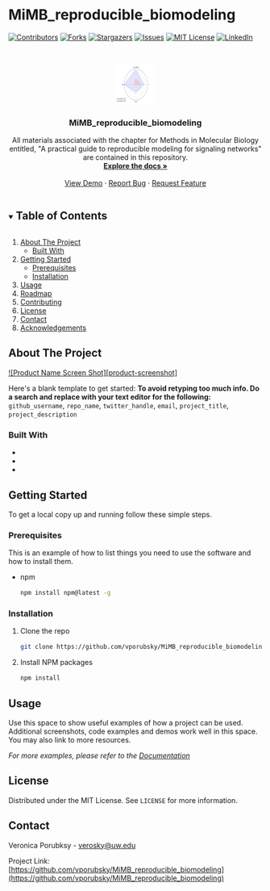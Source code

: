 # MiMB_reproducible_biomodeling



<!-- PROJECT SHIELDS -->
<!--
*** I'm using markdown "reference style" links for readability.
*** Reference links are enclosed in brackets [ ] instead of parentheses ( ).
*** See the bottom of this document for the declaration of the reference variables
*** for contributors-url, forks-url, etc. This is an optional, concise syntax you may use.
*** https://www.markdownguide.org/basic-syntax/#reference-style-links
-->
[![Contributors][contributors-shield]][contributors-url]
[![Forks][forks-shield]][forks-url]
[![Stargazers][stars-shield]][stars-url]
[![Issues][issues-shield]][issues-url]
[![MIT License][license-shield]][license-url]
[![LinkedIn][linkedin-shield]][linkedin-url]



<!-- PROJECT LOGO -->
<br />
<p align="center">
  <a href="https://github.com/vporubsky/MiMB_reproducible_biomodeling">
    <img src="images/logo.png" alt="Logo" width="80" height="80">
  </a>

  <h3 align="center">MiMB_reproducible_biomodeling</h3>

  <p align="center">
    All materials associated with the chapter for Methods in Molecular Biology entitled, 
    "A practical guide to reproducible modeling for signaling networks" are contained in this 
    repository.

<br />
<a href="https://github.com/vporubsky/MiMB_reproducible_biomodeling"><strong>Explore the docs »</strong></a>
<br />
<br />
<a href="https://github.com/vporubsky/MiMB_reproducible_biomodeling">View Demo</a>
·
<a href="https://github.com/vporubsky/MiMB_reproducible_biomodeling/issues">Report Bug</a>
·
<a href="https://github.com/vporubsky/MiMB_reproducible_biomodeling/issues">Request Feature</a>
</p>
</p>



<!-- TABLE OF CONTENTS -->
<details open="open">
  <summary><h2 style="display: inline-block">Table of Contents</h2></summary>
  <ol>
    <li>
      <a href="#about-the-project">About The Project</a>
      <ul>
        <li><a href="#built-with">Built With</a></li>
      </ul>
    </li>
    <li>
      <a href="#getting-started">Getting Started</a>
      <ul>
        <li><a href="#prerequisites">Prerequisites</a></li>
        <li><a href="#installation">Installation</a></li>
      </ul>
    </li>
    <li><a href="#usage">Usage</a></li>
    <li><a href="#roadmap">Roadmap</a></li>
    <li><a href="#contributing">Contributing</a></li>
    <li><a href="#license">License</a></li>
    <li><a href="#contact">Contact</a></li>
    <li><a href="#acknowledgements">Acknowledgements</a></li>
  </ol>
</details>



<!-- ABOUT THE PROJECT -->
## About The Project

[![Product Name Screen Shot][product-screenshot]](https://example.com)

Here's a blank template to get started:
**To avoid retyping too much info. Do a search and replace with your text editor for the following:**
`github_username`, `repo_name`, `twitter_handle`, `email`, `project_title`, `project_description`


### Built With

* []()
* []()
* []()



<!-- GETTING STARTED -->
## Getting Started

To get a local copy up and running follow these simple steps.

### Prerequisites

This is an example of how to list things you need to use the software and how to install them.
* npm
  ```sh
  npm install npm@latest -g
  ```

### Installation

1. Clone the repo
   ```sh
   git clone https://github.com/vporubsky/MiMB_reproducible_biomodeling.git
   ```
2. Install NPM packages
   ```sh
   npm install
   ```



<!-- USAGE EXAMPLES -->
## Usage

Use this space to show useful examples of how a project can be used. Additional screenshots, code examples and demos work well in this space. You may also link to more resources.

_For more examples, please refer to the [Documentation](https://example.com)_


<!-- LICENSE -->
## License

Distributed under the MIT License. See `LICENSE` for more information.



<!-- CONTACT -->
## Contact

Veronica Porubksy - verosky@uw.edu

Project Link: [https://github.com/vporubsky/MiMB_reproducible_biomodeling](https://github.com/vporubsky/MiMB_reproducible_biomodeling)






<!-- MARKDOWN LINKS & IMAGES -->
<!-- https://www.markdownguide.org/basic-syntax/#reference-style-links -->
[contributors-shield]: https://img.shields.io/github/contributors/github_username/repo.svg?style=for-the-badge
[contributors-url]: https://github.com/vporubsky/MiMB_reproducible_biomodeling/graphs/contributors
[forks-shield]: https://img.shields.io/github/forks/github_username/repo.svg?style=for-the-badge
[forks-url]: https://github.com/vporubsky/MiMB_reproducible_biomodeling/network/members
[stars-shield]: https://img.shields.io/github/stars/github_username/repo.svg?style=for-the-badge
[stars-url]: https://github.com/vporubsky/MiMB_reproducible_biomodeling/stargazers
[issues-shield]: https://img.shields.io/github/issues/github_username/repo.svg?style=for-the-badge
[issues-url]: https://github.com/vporubsky/MiMB_reproducible_biomodeling/issues
[license-shield]: https://img.shields.io/github/license/github_username/repo.svg?style=for-the-badge
[license-url]: https://github.com/vporubsky/MiMB_reproducible_biomodeling/blob/master/LICENSE.txt
[linkedin-shield]: https://img.shields.io/badge/-LinkedIn-black.svg?style=for-the-badge&logo=linkedin&colorB=555
[linkedin-url]: https://www.linkedin.com/in/veronica-porubsky/
